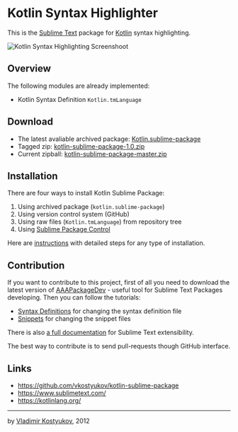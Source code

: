 Kotlin Syntax Highlighter
=============================

This is the [Sublime Text](https://www.sublimetext.com/) package for [Kotlin](https://kotlinlang.org/) syntax highlighting.

![Kotlin Syntax Highlighting Screenshoot](https://raw.github.com/vkostyukov/kotlin-sublime-package/master/scrot.png)

Overview
--------

The following modules are already implemented:

* Kotlin Syntax Definition <code>Kotlin.tmLanguage</code>

Download
--------

- The latest avaliable archived package: [Kotlin.sublime-package](https://github.com/downloads/vkostyukov/kotlin-sublime-package/Kotlin.sublime-package)
- Tagged zip: [kotlin-sublime-package-1.0.zip](https://github.com/vkostyukov/kotlin-sublime-package/archive/kotlin-sublime-package-1.0.zip)
- Current zipball: [kotlin-sublime-package-master.zip](https://github.com/vkostyukov/kotlin-sublime-package/archive/master.zip)

Installation
-----------

There are four ways to install Kotlin Sublime Package:

1. Using archived package (<code>kotlin.sublime-package</code>)
2. Using version control system (GitHub)
3. Using raw files (<code>Kotlin.tmLanguage</code>) from repository tree
4. Using [Sublime Package Control](https://packagecontrol.io/packages/Kotlin)

Here are [instructions](http://sublimetext.info/docs/en/extensibility/packages.html) with detailed steps for any type of installation.

Contribution
------------

If you want to contribute to this project, first of all you need to download the latest version of [AAAPackageDev](https://bitbucket.org/guillermooo/aaapackagedev) - useful tool for Sublime Text Packages developing.
Then you can follow the tutorials:

* [Syntax Definitions](http://sublimetext.info/docs/en/extensibility/syntaxdefs.html) for changing the syntax definition file
* [Snippets](http://sublimetext.info/docs/en/extensibility/snippets.html) for changing the snippet files

There is also [a full documentation](http://sublimetext.info/docs/en/extensibility/extensibility.html) for Sublime Text extensibility.

The best way to contribute is to send pull-requests though GitHub interface.

Links
-----

* https://github.com/vkostyukov/kotlin-sublime-package
* https://www.sublimetext.com/
* https://kotlinlang.org/

----
by [Vladimir Kostyukov](http://vkostyukov.ru), 2012
